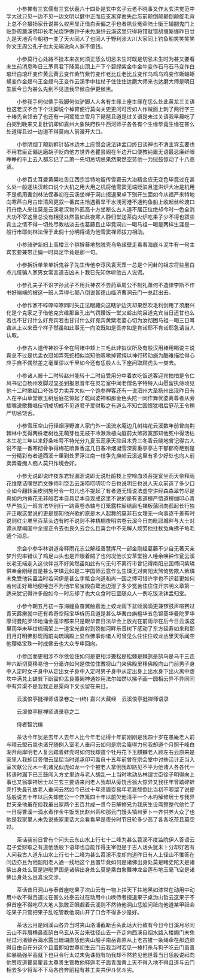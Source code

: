 <!-- { "loadSidebar": true } -->
　　小参禅有三玄儒有三玄伏羲六十四卦是玄中玄子云老不晓事又作太玄洪觉范中孚大过只见一边不见一边文明以健中正而应支离穿凿失后忘前颠倒颠颠倒颠旋毛背上总不合播扬家丑说甚么权黑显正借白表偏之乎也者夙业冤牵陆士衡王辅嗣鬼门上贴卦周濂溪佛印长老光烧饼做钟子未免廉纤云溪这里只得将错就错胡缠厮缠昨日廿九是天地否今朝初一变了天火同人了也同人于野利涉大川大家同上钓鱼船笑笑笑笑你文王周公孔子也太无端说向人家不值钱。

　　小参莫行心处路不挂本来衣何须正恁么切忌未生时既是切忌未生时为甚又要看未生前消息昨日三茅真君下降吴山顶上产下个碧绿紫金牛金牛变作石马石马变作白琅玕白琅玕变作黄云黄云变作紫竹紫竹变作老比丘老比丘变作乌鸡乌鸡变作蜥蜴蜥蝪变作金翅鸟王金翅鸟王变作云溪手中拄杖子住住住达磨大师来也达磨大师是明日生辰今日为甚么先到不见道我早候白伊更候黑。

　　小参我手何似佛手我脚何似驴脚人人各有生缘上座生缘在恁么处此黄龙三关语也这老汉不合下个注脚说个棹臂便行莫向关吏更问可否如人作贼面上刺了两行字三十棒先自领去了也还有一问鹭鸶立雪月下琵琶且道是过关语是未过关语我早晨吃了白粥到晚来又复肚饥即如嘉州大象陕府铁牛西河师子各各有个生缘毕竟生缘在甚么处道得且过一边道不得莫向人前漫开大口。

　　小参阴烟丁颠新鲜针毡冰边木上座惯会说法钵盂口终日谈禅也不消主宾玄要也不用君臣正偏达磨胡子贬向他方世界老瞿昙阁在半边开口便教钝置无语最忌廉纤眼睁睁的平上去入都忘记了二萧一先切忌切忌果然果然空劳他一力挝鼓惊动了十八高贤。

　　小参百丈耳聋黄檗吐舌江西宗旨特地留传雪窦云大冶精金应无变色毕竟过在甚么处一般逐块汉趁口说个大机之用大用之机将他雪窦无端贬驳且道洪炉大冶是机用不是机用聻剑林法侄春初在云溪坐禅于洞山掇退果卓下别开生面如今从福严来特地向寒芦白月古岸清风更叙一番宾主恰遇着旱干水浅河港不通钓鱼船上收起丝纶渡口行舟绝人来往莫是云溪老汉物外孤高十方坐断么古人道不居正位绝却今时一色全消大功不宰这里总没有相见处然虽如此夜寒人静归堂送茶向火炉吃果子少不得也叙些宾主之情不得一切处尽教枯淡去也葛藤且止毕竟洞山一喝马祖一喝是两样生涯是一般行市耶剑林法侄于此倘十分明得请为他雪窦禅师拔刀相助。

　　小参骑驴新妇上高楼三个猕猴蓦地愁脱壳乌龟缘壁走看看海底斗泥牛有一句主宾玄要兼带正偏一时具足毕竟是那一句。

　　小参拆拆单单单拆鬼谷子先生传他李淳风袁天罡一总是个问卦的祖宗将些黑白点儿诳骗人家男女常言道吉凶未卜我已先知休听他古人说谎。

　　小参孔夫子不识字孙武子不用兵神农不尝药草周公不制礼萧何不造律李斯不作书好端端的被这一班人弄得七颠八倒说甚德山临济曹洞云门一总赶出去。

　　小参作家不啐啄啐啄同时失正法眼藏向这瞎驴边灭却果然吹毛利剑用了须磨兴化是个克家之子借他克宾维那鼻孔出气罚饡饭一堂又趁出院且道克宾当日还甘也么若也不甘讨什么好克宾若也甘讨什么好克宾黄檗老婆心切为汝彻困马祖一喝三日耳聋从上以来垂个样子然虽如此事无一向汝既如是吾亦如是肯诺耶不肯诺耶急请当人认取。

　　小参古人道传神妙手全在阿堵中颊上三毛此非拟议所及有般汉用棒用喝说主说宾总不过是优孟衣冠如弄死蛇相似岂知他咳嗽掉臂纯以神行转动施为酷难描绘得心应手自不偶然差之毫厘谬以千里如今还有恁般人么下座问取顾虎头一类去。

　　小参诸人被十二时转赵州能转十二时自受用分中着衣吃饭送客迎宾拍拍是令仁风书记自杨州发脚过显圣到报恩昔年在灵岩室中闻老僧名字特特入山愿留执侍顷见他十二时歌趁口夸张尽力卖弄大似一个饱参禅客还有一说泗州大圣扬州出现昨日有人在平山草堂歌玉树后庭花惊起了乾闼婆神和那金色头陀一同作舞优婆离尊者从旁插嘴说歌舞唱伎切戒切戒不见道君子爱财取之有道么不知亡国恨犹唱后庭花王令稍严切忌饶舌。

　　小参雪压空山行径烟浮野渡人家门外一溪流水庵边几树梅花云溪数年前曾向荆棘林中觅得两株老树也无萌芽也无枝干冷湫湫植向庭前太煞寂寞那知他死中得活枯木生花三年以来舒条吐萼不特光分九夏玉蕊承天抑且木秀三冬香云绕地曾记得古人说不是一番寒彻骨争得梅花喷鼻香这几日春冷烟凝雪深雾重亭亭古干郁郁奇葩别是一分精彩有者道西溪十里到处罗浮江南一枝争先庾岭云溪这里有多少好处也向人前卖弄聻痴人痴人莫只作境会好。

　　小参无说即说昨夜东君轻漏泄说即无说杜鹃枝上空啼血须菩提宴坐而天帝释雨花维摩诘嘿然而文殊师利饶舌云溪唠唠叨叨今日也说明日也说人天众前造了多少口业如今翻转面皮别施号令一句儿也不提起了有者道无情说法虚空讲经森森翠竹尽是真如灼灼黄花无非般若本自具足本自现成这里不说的是有者道楞严悟道楞伽印心青华严独见一班言法华别行一路黄卷赤轴与灯笼露柱厮结眉毛禅板蒲团向孤起长行独开正眼这里说的更是那知他兴歌的原是木人起舞的莫非石女理无一向事逐千差有时说则红尘堆里百草头边有时不说则不种梧桐夜明帘卷云溪今日向毗耶城畔与大士对谭从摩竭国中全提正令去也良久云会么且喜会中不无解人烦劳他拄杖兔角拂子龟毛通个消息。

　　宗会小参华林讲道帝释雨花志公解经善慧挥尺一部金刚经葛藤不少自无著天亲梦升兜率错认了鸡足山头也是开眼着贼了也何况他长安草堂拾人唾余唤钟作瓮云溪长老无端走入这伙伴岂不好笑然虽如此有句无句不离行市曾记得南阳忠国师问紫璘供奉金刚经首是甚么字璘云如是二字国师云意作么生璘无对南阳太煞倚势欺人紫璘未免受他钝置当时若问伊是甚么字祗合向道和尚一国之师可惜许字也不识若更如何若何正好蓦地便唾岂不为他牟尼宝殿白鹭池边泄了多少冤苦住住住开宗明义章第一适来犹记得许多般如今一时忘却了也大众食时已至随众人一例吃饭洗钵盂归堂。

　　小参今朝五月初一东海鲤鱼奋翼触着池上蛟龙雨下盆倾滴滴更兼锣鼓声喧赛过青天霹雳就中还有希奇空际宝华柝历且道是甚么华聻白旃檀华五色锦葵华曼陀罗华摩诃曼陀罗华地涌金莲华都来只是眼华昔日法华会上放光在前雨华在后今日云溪这里雨华未毕绀琉璃架上一道宝光直射到殑伽河畔乐音树下感动了东方延寿如来和那日月灯明佛影现而前向琉璃殿上显作佛事你诸人可曾见么住住住蛟龙丛里天乐闻空他璎珞宝珠一时成佛去也大众专申回向。

　　小参回而更相涉不尔依位住如何是更相涉聻松是松棘是棘鹄是鹄乌是乌干三连坤六断切莫移易他一分毫许如何是依位住聻将山门来佛殿里移佛殿向山门前男子身中入定时女子身中从定出女子身中入定时男子身中从定出身上出水身下出火离中虚坎中满兑上缺巽下断震仰盂艮覆碗神通妙用法尔如然以拂子画一圆相云异不异同同中有异渠不是我我正是渠向下文长留在来日。

　　云溪俍亭挺禅师语录卷之一(终)
嘉兴大藏经　云溪俍亭挺禅师语录


　　云溪俍亭挺禅师语录卷之二

　　侍者智沇编

　　茶话今年犹是去年人去年人比今年老记得十年前刚刚是我四十岁在愚庵老人前与晴云盟石嵩也诸兄随例入室老人垂问云如何是宗会庵得力句我却道个月照千峰白湖开两岸明老人复云踏着蚌壳时如何我却道个牡丹花下玉麒麟老人顾左右云原来是家里人我却目旁僧云屈屈当时遂承印可盖自十五年前曾在宗会堂中讨些活计正当入室次献公元木一机诸兄似虎如龙一个个被老人拿倒我却路见不平为他诸人各各代一转语时漏下已三鼓闯入方丈里边与老人胡乱一上当时哄动丛林谓世臣徐子明得向上事也又翁季祥居士以三玄三要语来问老人我却从旁饶舌翁大惊异又我往年曾踏碎蚌壳打失鼻孔故老人垂问云然如今已过十年须眉变易年老衰颓倒比当初不唧溜了说便恁般说五十年以后失却庞公一个笊篱四十年以前欠他清平一个木杓解修居士与我异世天亲他虽在俗我虽出家两个五百共成一贯今日解修兄为我庆生设斋整整代他忙了一日将曹溪一滴水煮作金牛饭烹出赵州茶和那云门馒头镇州萝卜一齐供养大众了也他是我家里人未免说些家里话大众看看早是夜分时节日轮多少高了各各吃茶且莫空过。

　　茶话我前日曾有个问头云东山水上行七十二峰为甚么苕溪不度监院伊人答语云君子爱财取之有道他恁般下语却也自能作得主宰但是于古人话头犹未十分却好若有人问我古人道东山水上行七十二峰为甚么苕溪不度却向道昨日有人上径山不惟答在问边亦且为他韶阳老人通一线地这个且置毕竟如何是诸佛出身处莫是睹史陀天是诸佛出身处么莫是迦毗罗国是诸佛出身处么莫是乘白象舞神龙金莲布地玉毫飞空是诸佛出身处么且喜没交涉。

　　茶话昔日洞山与泰首座吃果子次山云有一物上拄天下拄地黑如漆常在动用中动用中收不得且道过在甚么处泰云过在动用中山唤侍者掇退果子桌沩山哲云这果子不但首座不得吃尽大地人孰敢正眼觑着云溪则不然待他洞山恁般问祗向他道某甲祗会吃果子只管把果子乱吃管教他洞山开了口合不得多少是好。

　　茶话云月是同溪山各异当时夹山洛浦截断舌头此话大行致有今日今日溪月尽同云山不异眉横鼻直鹄白乌玄从天台来往径山去一齐走向西溪自烟水路入楼阁门未免经过河渚鲸吞海水露出珊瑚直恁他夹山船子南岳青原从上老古锥一条绳牵在那边颇得自由自在分这个且置即如世尊初生云门云我当时若见一棒打杀与狗子吃云门虽善抑暴锄强平高就下也只令行太过未免诛戮有功我却不然若见他世尊当日恁般说祗向他赞叹道瞿昙瞿昙太尊贵生管教他释迦老子面青面黄上天不得入地不得且道与云门相去多少将军不下马各自奔前程有甚工夫共伊斗优斗劣。

